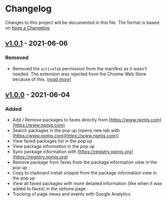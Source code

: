 # Changelog

Changes to this project will be documented in this file.
The format is based on [Keep a Changelog](https://keepachangelog.com/en/1.0.0/)

## [v1.0.1] - 2021-06-06

### Removed
- Removed the `activeTab` permission from the manifest as it wasn't needed. The extension was rejected from the Chrome Web Store because of this. ([*read more*](https://developer.chrome.com/docs/webstore/program_policies/#permissions))

## [v1.0.0] - 2021-06-04

### Added
- Add / Remove packages to faves directly from [https://www.npmjs.com](https://www.npmjs.com)
- Search packages in the pop up (opens new tab with [https://www.npmjs.com](https://www.npmjs.com))
- View faved packages list in the pop up
- View package information in the pop up
- Sync package information with [https://registry.npmjs.org](https://registry.npmjs.org)
- Remove package from faves from the package information view in the pop up
- Copy to clipboard install snippet from the package information view in the pop up
- View all faved packages with more detailed information (like when it was added to faves) in the options page
- Tracking of page views and events with Google Analytics

[v1.0.0]: https://github.com/tulu/chrome-extension-npm-faves/releases/tag/v1.0.0
[v1.0.1]: https://github.com/tulu/chrome-extension-npm-faves/releases/tag/v1.0.1
